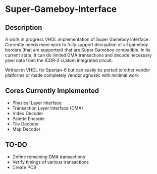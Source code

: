 # Super-Gameboy-Interface

## Description
A work in progress VHDL implementation of Super Gameboy interface. Currently needs more work to fully support decryption of all gameboy borders (that are supported) that are Super Gameboy compatible. In its current state, it can do limited DMA transactions and decode necessary pixel data from the ICDR-2 custom integrated circuit. 

Written in VHDL for Spartan-6 but can easily be ported to other vendor platforms or made completely vendor agnostic with minimal work

## Cores Currently Implemented
- Physical Layer Interface
- Transaction Layer Interface (DMA)
- Video Decoder
- Palette Encoder
- Tile Decoder
- Map Decoder

## TO-DO
- Define remaining DMA transactions
- Verify timings of various transactions
- Create PCB
